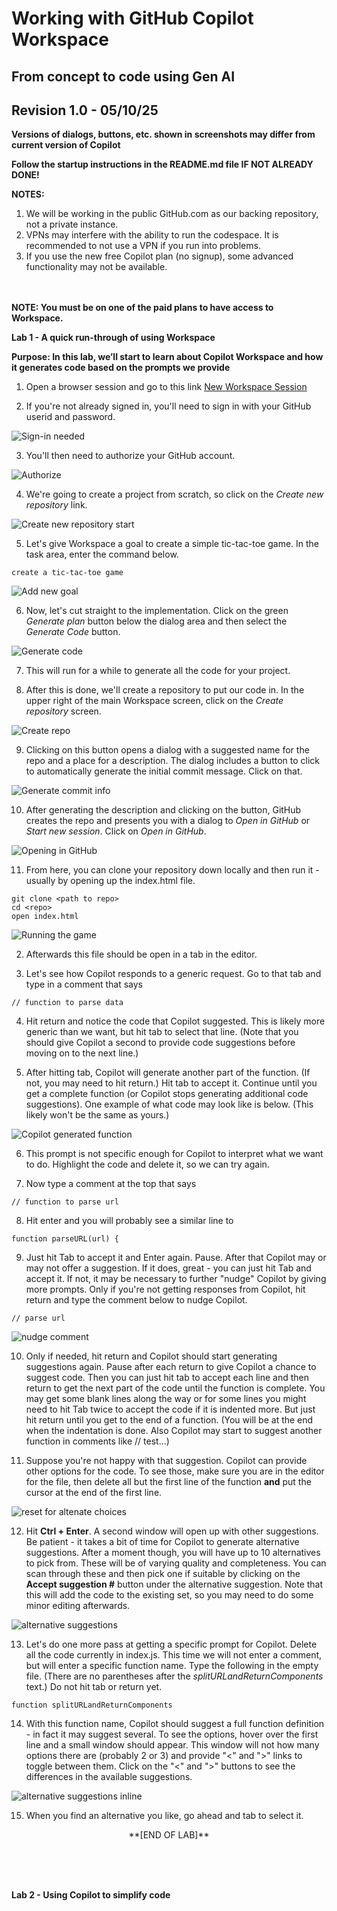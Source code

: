 # Working with GitHub Copilot Workspace
## From concept to code using Gen AI
## Revision 1.0 - 05/10/25

**Versions of dialogs, buttons, etc. shown in screenshots may differ from current version of Copilot**

**Follow the startup instructions in the README.md file IF NOT ALREADY DONE!**

**NOTES:**
1. We will be working in the public GitHub.com as our backing repository, not a private instance.
2. VPNs may interfere with the ability to run the codespace. It is recommended to not use a VPN if you run into problems.
6. If you use the new free Copilot plan (no signup), some advanced functionality may not be available.
</br></br></br>
   
**NOTE: You must be on one of the paid plans to have access to Workspace.**

**Lab 1 - A quick run-through of using Workspace**

**Purpose: In this lab, we’ll start to learn about Copilot Workspace and how it generates code based on the prompts we provide**

1. Open a browser session and go to this link [New Workspace Session](https://copilot-workspace.githubnext.com)

2. If you're not already signed in, you'll need to sign in with your GitHub userid and password.

![Sign-in needed](./images/ws1.png?raw=true "Sign-in needed")

3. You'll then need to authorize your GitHub account.

![Authorize](./images/ws2.png?raw=true "Authorize")

4. We're going to create a project from scratch, so click on the *Create new repository* link.

![Create new repository start](./images/ws3.png?raw=true "Create new repository start")

5. Let's give Workspace a goal to create a simple tic-tac-toe game. In the task area, enter the command below.

```
create a tic-tac-toe game
```

![Add new goal](./images/ws4.png?raw=true "Add new goal")

6. Now, let's cut straight to the implementation. Click on the green *Generate plan* button below the dialog area and then select the *Generate Code* button.

![Generate code](./images/ws4.png?raw=true "Generate code")

7. This will run for a while to generate all the code for your project.

8. After this is done, we'll create a repository to put our code in. In the upper right of the main Workspace screen, click on the *Create repository* screen.

![Create repo](./images/ws5.png?raw=true "Create repo")

9. Clicking on this button opens a dialog with a suggested name for the repo and a place for a description. The dialog includes a button to click to automatically generate the initial commit message. Click on that.

![Generate commit info](./images/ws6.png?raw=true "Generate commit info")

10. After generating the description and clicking on the button, GitHub creates the repo and presents you with a dialog to *Open in GitHub* or *Start new session*. Click on *Open in GitHub*.
   
![Opening in GitHub](./images/ws7.png?raw=true "Opening in GitHub")

11. From here, you can clone your repository down locally and then run it - usually by opening up the index.html file.

```
git clone <path to repo>
cd <repo>
open index.html
```

![Running the game](./images/ws8.png?raw=true "Running the game")

2. Afterwards this file should be open in a tab in the editor.

3. Let's see how Copilot responds to a generic request. Go to that tab and type in a comment that says

```
// function to parse data
```
4. Hit return and notice the code that Copilot suggested. This is likely more generic than we want, but hit tab to select that line. (Note that you should give Copilot a second to provide code suggestions before moving on to the next line.)
   
5. After hitting tab, Copilot will generate another part of the function. (If not, you may need to hit return.) Hit tab to accept it. Continue until you get a complete function (or Copilot stops generating additional code suggestions). One example of what code may look like is below. (This likely won't be the same as yours.)

![Copilot generated function](./images/cdd2.png?raw=true "Copilot generated function")
   
6. This prompt is not specific enough for Copilot to interpret what we want to do.  Highlight the code and delete it, so we can try again.

7. Now type a comment at the top that says

```
// function to parse url
```
8. Hit enter and you will probably see a similar line to

```
function parseURL(url) {
```

9. Just hit Tab to accept it and Enter again. Pause. After that Copilot may or may not offer a suggestion.  If it does, great - you can just hit Tab and accept it.  If not, it may be necessary to further "nudge" Copilot by giving more prompts. Only if you're not getting responses from Copilot, hit return and type the comment below to nudge Copilot.

```
// parse url
```
![nudge comment](./images/cdd3.png?raw=true "nudge comment")   

10. Only if needed, hit return and Copilot should start generating suggestions again. Pause after each return to give Copilot a chance to suggest code. Then you can just hit tab to accept each line and then return to get the next part of the code until the function is complete. You may get some blank lines along the way or for some lines you might need to hit Tab twice to accept the code if it is indented more. But just hit return until you get to the end of a function. (You will be at the end when the indentation is done.  Also Copilot may start to suggest another function in comments like // test...)

11. Suppose you're not happy with that suggestion. Copilot can provide other options for the code. To see those, make sure you are in the editor for the file, then delete all but the first line of the function **and** put the cursor at the end of the first line.

![reset for altenate choices](./images/cdd105.png?raw=true "reset for alternate choices")   
   
12. Hit **Ctrl + Enter**. A second window will open up with other suggestions.
Be patient - it takes a bit of time for Copilot to generate alternative suggestions. After a moment though, you will have up to 10 alternatives to pick from. These will be of varying quality and completeness. You can scan through these and then pick one if suitable by clicking on the **Accept suggestion #** button under the alternative suggestion.  Note that this will add the code to the existing set, so you may need to do some minor editing afterwards.

![alternative suggestions](./images/cdd106.png?raw=true "alternative suggestions")   

13. Let's do one more pass at getting a specific prompt for Copilot. Delete all the code currently in index.js. This time we will not enter a comment, but will enter a specific function name.
Type the following in the empty file. (There are no parentheses after the *splitURLandReturnComponents* text.)  Do not hit tab or return yet.

```
function splitURLandReturnComponents
```

14.  With this function name, Copilot should suggest a full function definition - in fact it may suggest several.  To see the options, hover over the first line and a small window should appear. This window will not how many options there are (probably 2 or 3) and provide "<" and ">" links to toggle between them.  Click on the "<" and ">" buttons to see the differences in the available suggestions.

![alternative suggestions inline](./images/cdd5b.png?raw=true "alternative suggestions inline")   

15. When you find an alternative you like, go ahead and tab to select it.

 <p align="center">
**[END OF LAB]**
</p>
</br></br></br>

**Lab 2 - Using Copilot to simplify code**
